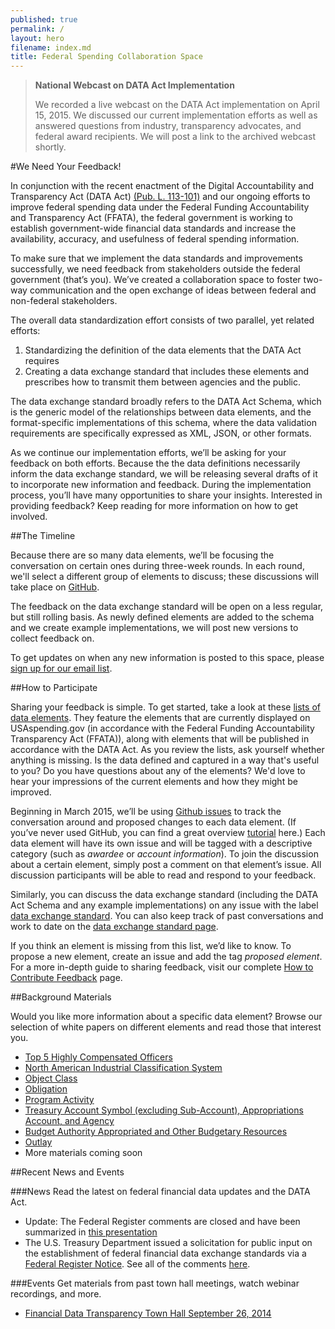 ```yaml
---
published: true
permalink: /
layout: hero
filename: index.md
title: Federal Spending Collaboration Space
---
```


> **National Webcast on DATA Act Implementation**
>
> We recorded a live webcast on the DATA Act implementation on April 15, 2015. We discussed our current implementation efforts as well as answered questions from industry, transparency advocates, and federal award recipients. We will post a link to the archived webcast shortly.

#We Need Your Feedback!

In conjunction with the recent enactment of the Digital Accountability and Transparency Act (DATA Act) [(Pub. L. 113-101)](http://www.gpo.gov/fdsys/pkg/PLAW-113publ101/html/PLAW-113publ101.htm) and our ongoing efforts to improve federal spending data under the Federal Funding Accountability and Transparency Act (FFATA), the federal government is working to establish government-wide financial data standards and increase the availability, accuracy, and usefulness of federal spending information.

To make sure that we implement the data standards and improvements successfully, we need feedback from stakeholders outside the federal government (that’s you). We’ve created a collaboration space to foster two-way communication and the open exchange of ideas between federal and non-federal stakeholders.

The overall data standardization effort consists of two parallel, yet related efforts:

 1. Standardizing the definition of the data elements that the DATA Act requires
 2. Creating a data exchange standard that includes these elements and prescribes how to transmit them between agencies and the public.

The data exchange standard broadly refers to the DATA Act Schema, which is the generic model of the relationships between data elements, and the format-specific implementations of this schema, where the data validation requirements are specifically expressed as XML, JSON, or other formats.

As we continue our implementation efforts, we’ll be asking for your feedback on both efforts. Because the the data definitions necessarily inform the data exchange standard, we will be releasing several drafts of it to incorporate new information and feedback. During the implementation process, you’ll have many opportunities to share your insights. Interested in providing feedback? Keep reading for more information on how to get involved.

##The Timeline

Because there are so many data elements, we’ll be focusing the conversation on certain ones during three-week rounds. In each round, we'll select a different group of elements to discuss; these discussions will take place on [GitHub](https://github.com/fedspendingtransparency/fedspendingtransparency.github.io/issues).

The feedback on the data exchange standard will be open on a less regular, but still rolling basis. As newly defined elements are added to the schema and we create example implementations, we will post new versions to collect feedback on.  

To get updates on when any new information is posted to this space, please [sign up for our email list](http://eepurl.com/bgqOH9).

##How to Participate

Sharing your feedback is simple. To get started, take a look at these [lists of data elements](dataelements/). They feature the elements that are currently displayed on USAspending.gov (in accordance with the Federal Funding Accountability Transparency Act (FFATA)), along with elements that will be published in accordance with the DATA Act. As you review the lists, ask yourself whether anything is missing. Is the data defined and captured in a way that's useful to you? Do you have questions about any of the elements? We'd love to hear your impressions of the current elements and how they might be improved.

Beginning in March 2015, we’ll be using [Github issues](https://guides.github.com/features/issues/) to track the conversation around and proposed changes to each data element. (If you’ve never used GitHub, you can find a great overview [tutorial](https://www.youtube.com/watch?v=TJlYiMp8FuY) here.) Each data element will have its own issue and will be tagged with a descriptive category (such as *awardee* or *account information*). To join the discussion about a certain element, simply post a comment on that element’s issue. All discussion participants will be able to read and respond to your feedback.

Similarly, you can discuss the data exchange standard (including the DATA Act Schema and any example implementations) on any issue with the label [data exchange standard](https://github.com/fedspendingtransparency/fedspendingtransparency.github.io/labels/data%20exchange%20standard). You can also keep track of past conversations and work to date on the [data exchange standard page](data-exchange-standard/).

If you think an element is missing from this list, we’d like to know. To propose a new element, create an issue and add the tag *proposed element*. For a more in-depth guide to sharing feedback, visit our complete [How to Contribute Feedback](feedback/) page.


##Background Materials

Would you like more information about a specific data element? Browse our selection of white papers on different elements and read those that interest you.

 - [Top 5 Highly Compensated Officers](whitepapers/highlycompensatedofficers/)
 - [North American Industrial Classification System](whitepapers/naics/)
 - [Object Class](whitepapers/objectclass/)
 - [Obligation](whitepapers/obligation/)
 - [Program Activity](whitepapers/programactivity/)
 - [Treasury Account Symbol (excluding Sub-Account), Appropriations Account, and Agency](whitepapers/approp-agency-tas/)
 - [Budget Authority Appropriated and Other Budgetary Resources](whitepapers/ba-appropriated-other-resources/)
 - [Outlay](whitepapers/outlay/)
 - More materials coming soon

##Recent News and Events

###News
Read the latest on federal financial data updates and the DATA Act.

* Update: The Federal Register comments are closed and have been summarized in [this presentation](/DATA%20Act%20Federal%20Register%20Notice%20-%20Public%20Summary%20of%20Responses.pptx)
* The U.S. Treasury Department issued a solicitation for public input on the establishment of federal financial data exchange standards via a  [Federal Register Notice](https://federalregister.gov/a/2014-22997).  See all of the comments [here](http://www.regulations.gov/#!docketBrowser;rpp=25;po=0;dct=PS;D=FISCAL-2014-0004).

###Events
Get materials from past town hall meetings, watch webinar recordings, and more.

* [Financial Data Transparency Town Hall September 26, 2014](thdescription/)
